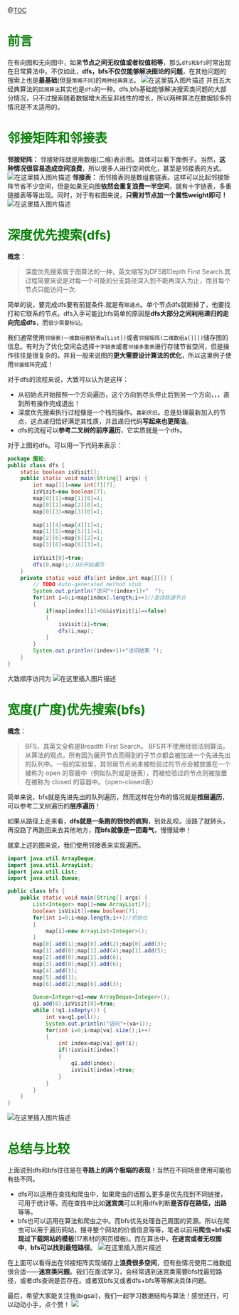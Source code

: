 ﻿@[TOC](文章目录)
# <font color="green">前言</font>
在有向图和无向图中，如果**节点之间无权值或者权值相等**，那么`dfs和bfs`时常出现在日常算法中。不仅如此，**dfs，bfs不仅仅能够解决图论的问题**，在其他问题的搜索上也是**最基础**(但是`策略不同`)的`两种经典算法`。
![在这里插入图片描述](https://img-blog.csdnimg.cn/20190901182635711.jpg?x-oss-process=image/watermark,type_ZmFuZ3poZW5naGVpdGk,shadow_10,text_aHR0cHM6Ly9ibG9nLmNzZG4ubmV0L3FxXzQwNjkzMTcx,size_1,color_FFFFFF,t_70)
并且五大经典算法的`回溯算法`其实也是`dfs`的一种。dfs,bfs基础能够解决搜索类问题的大部分情况，只不过搜索随着数据增大而呈非线性的增长，所以两种算法在数据较多的情况是不太适用的。
# <font color="green">邻接矩阵和邻接表</font>
**邻接矩阵：**
邻接矩阵就是用数组(二维)表示图。具体可以看下面例子。当然，**这种情况很容易造成空间浪费**，所以很多人进行空间优化，甚至是邻接表的方式。
![在这里插入图片描述](https://img-blog.csdnimg.cn/20190902235301254.png?x-oss-process=image/watermark,type_ZmFuZ3poZW5naGVpdGk,shadow_10,text_aHR0cHM6Ly9ibG9nLmNzZG4ubmV0L3FxXzQwNjkzMTcx,size_1,color_FFFFFF,t_70)
**邻接表：**
而邻接表则是数组套链表。这样可以比起邻接矩阵节省不少空间，但是如果无向图**依然会重复浪费一半空间**，就有十字链表，多重链接表等等出现。同时，对于有权图来说，**只需对节点加一个属性weight即可！**
![在这里插入图片描述](https://img-blog.csdnimg.cn/20190903002442387.png?x-oss-process=image/watermark,type_ZmFuZ3poZW5naGVpdGk,shadow_10,text_aHR0cHM6Ly9ibG9nLmNzZG4ubmV0L3FxXzQwNjkzMTcx,size_1,color_FFFFFF,t_70)
# <font color="green">深度优先搜索(dfs)</font>
**概念**：
>深度优先搜索属于图算法的一种，英文缩写为DFS即Depth First Search.其过程简要来说是对每一个可能的分支路径深入到不能再深入为止，而且每个节点只能访问一次.

简单的说，要完成dfs要有前提条件.就是有`联通点`。单个节点dfs就断掉了，他要找打和它联系的节点。dfs入手可能比bfs简单的原因是**dfs大部分之间利用递归的走向完成dfs**，而`很少需要标记`。

我们通常使用`邻接表(一维数组套链表a[List])`或者`邻接矩阵(二维数组a[][])`储存图的信息。有时为了优化空间会选择`十字链表`或者`邻接多重表`进行存储节省空间，但是操作往往是很复杂的。并且一般来说图的**更大需要设计算法的优化**，所以这里例子使用`邻接矩阵`完成！

对于dfs的流程来说，大致可以认为是这样：
- 从初始点开始按照一个方向遍历，这个方向到尽头停止后到另一个方向，，，直到所有操作完成退出！
- 深度优先搜索执行过程像是一个栈的操作。`喜新厌旧`。总是处理最新加入的节点，这点递归恰好满足其性质，并且递归代码**写起来也更简洁**。
- dfs的流程可以**参考二叉树的前序遍历**，它实质就是一个dfs。

对于上图的dfs。可以用一下代码来表示：

```java
package 图论;
public class dfs {
	static boolean isVisit[];
	public static void main(String[] args) {
		int map[][]=new int[7][7];
		isVisit=new boolean[7];
		map[0][1]=map[1][0]=1;
		map[0][2]=map[2][0]=1;
		map[0][3]=map[3][0]=1;
		
		map[1][4]=map[4][1]=1;
		map[1][5]=map[5][1]=1;
		map[2][6]=map[6][2]=1;
		map[3][6]=map[6][3]=1;
	
		isVisit[0]=true;
		dfs(0,map);//从0开始遍历
	}
	private static void dfs(int index,int map[][]) {
		// TODO Auto-generated method stub
		System.out.println("访问"+(index+1)+"  ");
		for(int i=0;i<map[index].length;i++)//查找联通节点
		{
			if(map[index][i]>0&&isVisit[i]==false)
			{
				isVisit[i]=true;
				dfs(i,map);
			}
		}
		System.out.println((index+1)+"访问结束 ");
	}
}
```
大致顺序访问为
![在这里插入图片描述](https://img-blog.csdnimg.cn/20190903122703911.png?x-oss-process=image/watermark,type_ZmFuZ3poZW5naGVpdGk,shadow_10,text_aHR0cHM6Ly9ibG9nLmNzZG4ubmV0L3FxXzQwNjkzMTcx,size_1,color_FFFFFF,t_70)

# <font color="green">宽度(广度)优先搜索(bfs)</font>
**概念**：
>BFS，其英文全称是Breadth First Search。 BFS并不使用经验法则算法。从算法的观点，所有因为展开节点而得到的子节点都会被加进一个先进先出的队列中。一般的实验里，其邻居节点尚未被检验过的节点会被放置在一个被称为 open 的容器中（例如队列或是链表），而被检验过的节点则被放置在被称为 closed 的容器中。（open-closed表）

简单来说，bfs就是先进先出的队列遍历，然而这样在分布的情况就是**按层遍历**，可以参考二叉树遍历的**层序遍历**！

如果从路径上走来看，**dfs就是一条跑的很快的疯狗**，到处乱咬。没路了就转头，再没路了再跑回来去其他地方，**而bfs就像是一团毒气**，慢慢延申！

就拿上述的图来说，我们使用邻接表来实现遍历。

```java
import java.util.ArrayDeque;
import java.util.ArrayList;
import java.util.List;
import java.util.Queue;

public class bfs {
	public static void main(String[] args) {
		List<Integer> map[]=new ArrayList[7];
		boolean isVisit[]=new boolean[7];
		for(int i=0;i<map.length;i++)//初始化
		{
			map[i]=new ArrayList<Integer>();
		}
		map[0].add(1);map[0].add(2);map[0].add(3);
		map[1].add(0);map[1].add(4);map[1].add(5);
		map[2].add(0);map[2].add(6);
		map[3].add(0);map[3].add(6);
		map[4].add(1);
		map[5].add(1);
		map[6].add(2);map[6].add(3);
		
		Queue<Integer>q1=new ArrayDeque<Integer>();
		q1.add(0);isVisit[0]=true;
		while (!q1.isEmpty()) {
			int va=q1.poll();
			System.out.println("访问"+(va+1));
			for(int i=0;i<map[va].size();i++)
			{
				int index=map[va].get(i);
				if(!isVisit[index])
				{
					q1.add(index);
					isVisit[index]=true;
				}
			}
		}
	}
}
```
![在这里插入图片描述](https://img-blog.csdnimg.cn/20190903125104256.png?x-oss-process=image/watermark,type_ZmFuZ3poZW5naGVpdGk,shadow_10,text_aHR0cHM6Ly9ibG9nLmNzZG4ubmV0L3FxXzQwNjkzMTcx,size_1,color_FFFFFF,t_70)
# <font color="green">总结与比较</font>
上面说到dfs和bfs往往是在**寻路上的两个极端的表现**！当然在不同场景使用可能也有些不同。
- dfs可以运用在查找和爬虫中，如果爬虫的话那么更多是优先找到不同链接，可用于统计等。而在查找中比如**迷宫类**可以利用dfs判断**是否存在路径，出路**等等。
- bfs也可以运用在算法和爬虫之中。而bfs优先处理自己周围的资源。所以在爬虫可以用于遍历网站，搜寻整个网站的价值信息等等，笔者以前用**爬虫+bfs实现过下载网站的模板**(17素材的网页模板)。而在算法中，**在迷宫或者无权图中**，**bfs可以找到最短路径**。
![在这里插入图片描述](https://img-blog.csdnimg.cn/20190904001832921.png?x-oss-process=image/watermark,type_ZmFuZ3poZW5naGVpdGk,shadow_10,text_aHR0cHM6Ly9ibG9nLmNzZG4ubmV0L3FxXzQwNjkzMTcx,size_16,color_FFFFFF,t_70)

在上面可以看得出在邻接矩阵实现储存上**浪费很多空间**，但有些情况使用二维数组很合适——**迷宫类问题**。我们在面试学习，会经常遇到迷宫类需要bfs找最短路径，或者dfs查询是否存在。或者双bfs又或者dfs+bfs等等解决具体问题。

最后，希望大家能关注我(bigsai)，我们一起学习数据结构与算法！感觉还行，可以动动小手，点个赞！
<img src="http://biggsai.com/bigsai.png">
